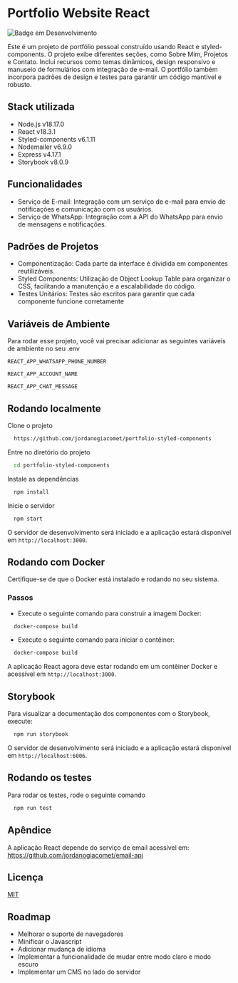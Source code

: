 # Portfolio Website React
![Badge em Desenvolvimento](https://img.shields.io/badge/Status-Em%20Desenvolvimento-green)

Este é um projeto de portfólio pessoal construído usando React e styled-components. O projeto exibe diferentes seções, como Sobre Mim, Projetos e Contato. Inclui recursos como temas dinâmicos, design responsivo e manuseio de formulários com integração de e-mail. O portfólio também incorpora padrões de design e testes para garantir um código mantível e robusto.


## Stack utilizada

- Node.js v18.17.0
- React v18.3.1
- Styled-components v6.1.11
- Nodemailer v6.9.0
- Express v4.17.1
- Storybook v8.0.9


## Funcionalidades

- Serviço de E-mail: Integração com um serviço de e-mail para envio de notificações e comunicação com os usuários.
- Serviço de WhatsApp: Integração com a API do WhatsApp para envio de mensagens e notificações.
 

## Padrões de Projetos

- Componentização: Cada parte da interface é dividida em componentes reutilizáveis.
- Styled Components: Utilização de Object Lookup Table para organizar o CSS, facilitando a manutenção e a escalabilidade do código.
- Testes Unitários: Testes são escritos para garantir que cada componente funcione corretamente
## Variáveis de Ambiente

Para rodar esse projeto, você vai precisar adicionar as seguintes variáveis de ambiente no seu .env

`REACT_APP_WHATSAPP_PHONE_NUMBER`

`REACT_APP_ACCOUNT_NAME`

`REACT_APP_CHAT_MESSAGE`


## Rodando localmente

Clone o projeto

```bash
  https://github.com/jordanogiacomet/portfolio-styled-components
```

Entre no diretório do projeto

```bash
  cd portfolio-styled-components
```

Instale as dependências

```bash
  npm install
```

Inicie o servidor

```bash
  npm start
```

O servidor de desenvolvimento será iniciado e a aplicação estará disponível em `http://localhost:3000`.

## Rodando com Docker

Certifique-se de que o Docker está instalado e rodando no seu sistema.

### Passos

- Execute o seguinte comando para construir a imagem Docker:

```bash
  docker-compose build
```

- Execute o seguinte comando para iniciar o contêiner:

```bash
  docker-compose build
```

A aplicação React agora deve estar rodando em um contêiner Docker e acessível em `http://localhost:3000`.
## Storybook
Para visualizar a documentação dos componentes com o Storybook, execute:

```bash
  npm run storybook
```
O servidor de desenvolvimento será iniciado e a aplicação estará disponível em `http://localhost:6006`.


## Rodando os testes

Para rodar os testes, rode o seguinte comando

```bash
  npm run test
```


## Apêndice

A aplicação React depende do serviço de email acessível em: https://github.com/jordanogiacomet/email-api


## Licença

[MIT](https://choosealicense.com/licenses/mit/)


## Roadmap

- Melhorar o suporte de navegadores
- Minificar o Javascript
- Adicionar mudança de idioma
- Implementar a funcionalidade de mudar entre modo claro e modo escuro
- Implementar um CMS no lado do servidor

